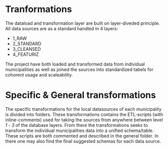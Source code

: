 # Tranformations

The dataload and transformation layer are built on layer-diveded principle. All data sources are as a standard handled in 4 layers:

* 1_RAW
* 2_STANDARD
* 3_CLEANSED
* 4_FEATURIZ

The project have both loaded and transformed data from individual municipalities as well as joined the sources into standardized tabels for cohorent usage and scaleability. 

# Specific & General transformations

The specific transformations for the local datasources of each municipality is divided into folders. These transformations contains the ETL-scripts (with inline-comments) used for taking the sources from anywhere between level *1* - *3* of the database layers. From there the transformations seeks to transform the individual municipalities data into a unified schema/table. These scripts are both commented and described in the general folder. In there one may also find the final suggested schemas for each data source.